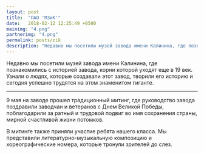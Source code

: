 ```yaml
---
layout: post
title:  "ПАО 'МЗиК'"
date:   2018-02-12 12:25:49 +0500
mainimg: "4.png"
partnerimg: "4.png"
permalink: posts/zik
description: "Недавно мы посетили музей завода имени Калинина, где познакомились с историей завода, корни которой уходят еще в 19 век."
---
```

Недавно мы посетили музей завода имени Калинина, где познакомились с историей завода, корни которой уходят еще в 19 век. Узнали о людях, которые создавали этот завод, творили его историю и сегодня успешно трудятся на этом знаменитом гиганте.
<hr>
9 мая на заводе прошел традиционный митинг, где руководство завода поздравили заводчан и ветеранов с Днем Великой Победы, поблагодарили за ратный и трудовой подвиг во имя сохранения страны, мирной счастливой жизни потомков.

В митинге также приняли участие ребята нашего класса. Мы представили литературно-музыкальную композицию и хореографические номера, которые тронули зрителей до слез.